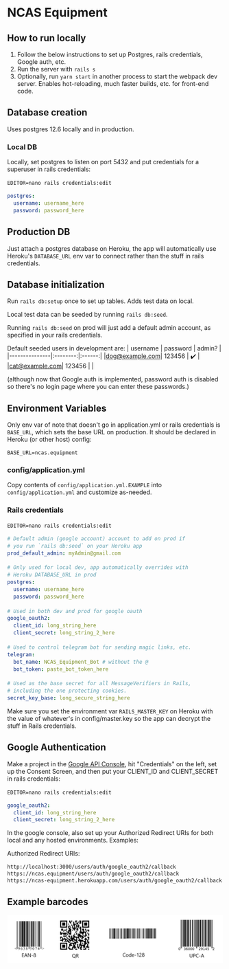 # NCAS Equipment

## How to run locally

1. Follow the below instructions to set up Postgres, rails credentials, Google auth, etc.
2. Run the server with `rails s`
3. Optionally, run `yarn start` in another process to start the webpack dev server.
   Enables hot-reloading, much faster builds, etc. for front-end code.

## Database creation

Uses postgres 12.6 locally and in production.

### Local DB

Locally, set postgres to listen on port 5432 and put credentials for a
superuser in rails credentials:

`EDITOR=nano rails credentials:edit`

```yml
postgres:
  username: username_here
  password: password_here
```

## Production DB

Just attach a postgres database on Heroku, the app will automatically use
Heroku's `DATABASE_URL` env var to connect rather than the stuff in rails
credentials.

## Database initialization

Run `rails db:setup` once to set up tables. Adds test data on local.

Local test data can be seeded by running `rails db:seed`.

Running `rails db:seed` on prod will just add a default admin account, as
specified in your rails credentials.

Default seeded users in development are:
| username | password | admin? |
|---------------|:--------:|:------:|
|dog@example.com| 123456 | ✔️ |
|cat@example.com| 123456 | |

(although now that Google auth is implemented, password auth is disabled so
there's no login page where you can enter these passwords.)

## Environment Variables

Only env var of note that doesn't go in application.yml or rails credentials is
`BASE_URL`, which sets the base URL on production. It should be declared in
Heroku (or other host) config:

```
BASE_URL=ncas.equipment
```

### config/application.yml

Copy contents of `config/application.yml.EXAMPLE` into `config/application.yml`
and customize as-needed.

### Rails credentials

`EDITOR=nano rails credentials:edit`

```yml
# Default admin (google account) account to add on prod if
# you run `rails db:seed` on your Heroku app
prod_default_admin: myAdmin@gmail.com

# Only used for local dev, app automatically overrides with
# Heroku DATABASE_URL in prod
postgres:
  username: username_here
  password: password_here

# Used in both dev and prod for google oauth
google_oauth2:
  client_id: long_string_here
  client_secret: long_string_2_here

# Used to control telegram bot for sending magic links, etc.
telegram:
  bot_name: NCAS_Equipment_Bot # without the @
  bot_token: paste_bot_token_here

# Used as the base secret for all MessageVerifiers in Rails,
# including the one protecting cookies.
secret_key_base: long_secure_string_here
```

Make sure you set the environment var `RAILS_MASTER_KEY` on Heroku with
the value of whatever's in config/master.key so the app can decrypt the stuff
in Rails credentials.

## Google Authentication

Make a project in the
[Google API Console](https://console.developers.google.com/apis/), hit
"Credentials" on the left, set up the Consent Screen, and then put your
CLIENT_ID and CLIENT_SECRET in rails credentials:

`EDITOR=nano rails credentials:edit`

```yml
google_oauth2:
  client_id: long_string_here
  client_secret: long_string_2_here
```

In the google console, also set up your Authorized Redirect URIs for both local
and any hosted environments. Examples:

Authorized Redirect URIs:

```
http://localhost:3000/users/auth/google_oauth2/callback
https://ncas.equipment/users/auth/google_oauth2/callback
https://ncas-equipment.herokuapp.com/users/auth/google_oauth2/callback
```

## Example barcodes

![Example Barcodes](./example-barcodes.png)
